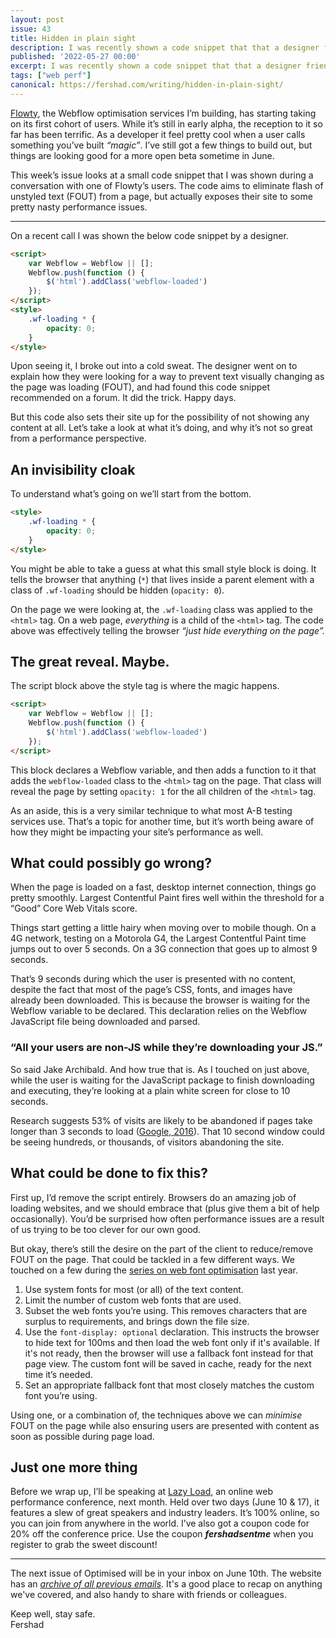 ```yaml
---
layout: post
issue: 43
title: Hidden in plain sight
description: I was recently shown a code snippet that that a designer friend implemented on a website to combat flash of unstyled text (FOUT). It did so in a way that could possibly have negative impacts on a visitor’s page loading experience.
published: '2022-05-27 00:00'
excerpt: I was recently shown a code snippet that that a designer friend implemented on a website to combat flash of unstyled text (FOUT). It did so in a way that could possibly have negative impacts on a visitor’s page loading experience.
tags: ["web perf"]
canonical: https://fershad.com/writing/hidden-in-plain-sight/
---
```

[Flowty](https://fershad.com/writing/introducing-flowty-build-low-carbon-webflow-sites/), the Webflow optimisation services I’m building, has starting taking on its first cohort of users. While it’s still in early alpha, the reception to it so far has been terrific. As a developer it feel pretty cool when a user calls something you’ve built *“magic”*. I’ve still got a few things to build out, but things are looking good for a more open beta sometime in June. 

This week’s issue looks at a small code snippet that I was shown during a conversation with one of Flowty’s users. The code aims to eliminate flash of unstyled text (FOUT) from a page, but actually exposes their site to some pretty nasty performance issues.

<!-- # Hidden in plain sight -->
***

On a recent call I was shown the below code snippet by a designer.

```html
<script>
    var Webflow = Webflow || [];
    Webflow.push(function () {
        $('html').addClass('webflow-loaded')
    });
</script>
<style>
    .wf-loading * {
        opacity: 0;
    }
</style>
```

Upon seeing it, I broke out into a cold sweat. The designer went on to explain how they were looking for a way to prevent text visually changing as the page was loading (FOUT), and had found this code snippet recommended on a forum. It did the trick. Happy days.

But this code also sets their site up for the possibility of not showing any content at all. Let’s take a look at what it’s doing, and why it’s not so great from a performance perspective.

## An invisibility cloak

To understand what’s going on we’ll start from the bottom.

```html
<style>
    .wf-loading * {
        opacity: 0;
    }
</style>
```

You might be able to take a guess at what this small style block is doing. It tells the browser that anything (`*`) that lives inside a parent element with a class of `.wf-loading` should be hidden (`opacity: 0`). 

On the page we were looking at, the `.wf-loading` class was applied to the `<html>` tag. On a web page, *everything* is a child of the `<html>` tag. The code above was effectively telling the browser *“just hide everything on the page”.*

## The great reveal. Maybe.

The script block above the style tag is where the magic happens.

```html
<script>
    var Webflow = Webflow || [];
    Webflow.push(function () {
        $('html').addClass('webflow-loaded')
    });
</script>
```

This block declares a Webflow variable, and then adds a function to it that adds the `webflow-loaded` class to the `<html>` tag on the page. That class will reveal the page by setting `opacity: 1` for the all children of the `<html>` tag.

As an aside, this is a very similar technique to what most A-B testing services use. That’s a topic for another time, but it’s worth being aware of how they might be impacting your site’s performance as well.

## What could possibly go wrong?

When the page is loaded on a fast, desktop internet connection, things go pretty smoothly. Largest Contentful Paint fires well within the threshold for a “Good” Core Web Vitals score.

Things start getting a little hairy when moving over to mobile though. On a 4G network, testing on a Motorola G4, the Largest Contentful Paint time jumps out to over 5 seconds. On a 3G connection that goes up to almost 9 seconds.

That’s 9 seconds during which the user is presented with no content, despite the fact that most of the page’s CSS, fonts, and images have already been downloaded. This is because the browser is waiting for the Webflow variable to be declared. This declaration relies on the Webflow JavaScript file being downloaded and parsed. 

### “All your users are non-JS while they’re downloading your JS.”

So said Jake Archibald. And how true that is. As I touched on just above, while the user is waiting for the JavaScript package to finish downloading and executing, they’re looking at a plain white screen for close to 10 seconds. 

Research suggests 53% of visits are likely to be abandoned if pages take longer than 3 seconds to load ([Google, 2016](https://blog.google/products/admanager/the-need-for-mobile-speed/)). That 10 second window could be seeing hundreds, or thousands, of visitors abandoning the site.

## What could be done to fix this?

First up, I’d remove the script entirely. Browsers do an amazing job of loading websites, and we should embrace that (plus give them a bit of help occasionally). You’d be surprised how often performance issues are a result of us trying to be too clever for our own good.

But okay, there’s still the desire on the part of the client to reduce/remove FOUT on the page. That could be tackled in a few different ways. We touched on a few during the [series on web font optimisation](https://optimised.email/series/optimising-web-fonts/) last year.

1. Use system fonts for most (or all) of the text content.
2. Limit the number of custom web fonts that are used.
3. Subset the web fonts you’re using. This removes characters that are surplus to requirements, and brings down the file size.
4. Use the `font-display: optional` declaration. This instructs the browser to hide text for 100ms and then load the web font only if it's available. If it's not ready, then the browser will use a fallback font instead for that page view. The custom font will be saved in cache, ready for the next time it’s needed.
5. Set an appropriate fallback font that most closely matches the custom font you’re using.

Using one, or a combination of, the techniques above we can *minimise* FOUT on the page while also ensuring users are presented with content as soon as possible during page load.

## Just one more thing

Before we wrap up, I’ll be speaking at [Lazy Load](https://webdirections.org/lazyload/), an online web performance conference, next month. Held over two days (June 10 & 17), it features a slew of great speakers and industry leaders. It’s 100% online, so you can join from anywhere in the world. I’ve also got a coupon code for 20% off the conference price. Use the coupon ***fershadsentme*** when you register to grab the sweet discount!

***

The next issue of Optimised will be in your inbox on June 10th. The website has an *[archive of all previous emails](https://optimised.email/)*. It's a good place to recap on anything we've covered, and also handy to share with friends or colleagues.

Keep well, stay safe.  
Fershad